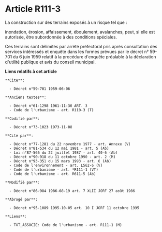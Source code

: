 # Article R111-3

La construction sur des terrains exposés à un risque tel que :

inondation, érosion, affaissement, éboulement, avalanches, peut, si elle est autorisée, être subordonnée à des conditions
spéciales.

Ces terrains sont délimités par arrêté préfectoral pris après consultation des services intéressés et enquête dans les formes
prévues par le décret n° 59-701 du 6 juin 1959 relatif à la procédure d'enquête préalable à la déclaration d'utilité publique
et avis du conseil municipal.

**Liens relatifs à cet article**

	**Cite**:

	  - Décret n°59-701 1959-06-06

	**Anciens textes**:

	  - Décret n°61-1298 1961-11-30 ART. 3
	  - Code de l'urbanisme - art. R110-3 (T)

	**Codifié par**:

	  - Décret n°73-1023 1973-11-08

	**Cité par**:

	  - Décret n°77-1281 du 22 novembre 1977 - art. Annexe (V)
	  - Décret n°81-534 du 12 mai 1981 - art. 5 (Ab)
	  - Loi n°87-565 du 22 juillet 1987 - art. 40-6 (Ab)
	  - Décret n°90-918 du 11 octobre 1990 - art. 2 (M)
	  - Décret n°93-351 du 15 mars 1993 - art. 6 (Ab)
	  - Code de l'environnement - art. L562-6 (V)
	  - Code de l'urbanisme - art. *R111-1 (VT)
	  - Code de l'urbanisme - art. R611-5 (Ab)

	**Modifié par**:

	  - Décret n°86-984 1986-08-19 art. 7 XLII JORF 27 août 1986

	**Abrogé par**:

	  - Décret n°95-1089 1995-10-05 art. 10 I JORF 11 octobre 1995

	**Liens**:

	  - TXT_ASSOCIE: Code de l'urbanisme - art. R111-1 (M)
